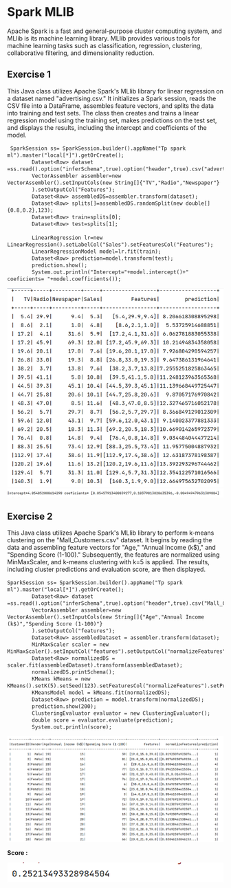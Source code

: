   # Spark MLIB
Apache Spark is a fast and general-purpose cluster computing system, and MLlib is its machine learning library. MLlib provides various tools for machine learning tasks such as classification, regression, clustering, collaborative filtering, and dimensionality reduction. 

## Exercise 1 
This Java class utilizes Apache Spark's MLlib library for linear regression on a dataset named "advertising.csv." It initializes a Spark session, reads the CSV file into a DataFrame, assembles feature vectors, and splits the data into training and test sets. The class then creates and trains a linear regression model using the training set, makes predictions on the test set, and displays the results, including the intercept and coefficients of the model.

```
 SparkSession ss= SparkSession.builder().appName("Tp spark ml").master("local[*]").getOrCreate();
        Dataset<Row> dataset =ss.read().option("inferSchema",true).option("header",true).csv("advertising.csv");
        VectorAssembler assembler=new VectorAssembler().setInputCols(new String[]{"TV","Radio","Newspaper"}
        ).setOutputCol("Features");
        Dataset<Row> assembledDS=assembler.transform(dataset);
        Dataset<Row> splits[]=assembledDS.randomSplit(new double[]{0.8,0.2},123);
        Dataset<Row> train=splits[0];
        Dataset<Row> test=splits[1];

        LinearRegression lr=new LinearRegression().setLabelCol("Sales").setFeaturesCol("Features");
        LinearRegressionModel model=lr.fit(train);
        Dataset<Row> prediction=model.transform(test);
        prediction.show();
        System.out.println("Intercept="+model.intercept()+" coeficients= "+model.coefficients());
```
<img src="Images/predictions.png">
<img src="Images/coifficients.png">

## Exercise 2
This Java class utilizes Apache Spark's MLlib library to perform k-means clustering on the "Mall_Customers.csv" dataset. It begins by reading the data and assembling feature vectors for "Age," "Annual Income (k$)," and "Spending Score (1-100)." Subsequently, the features are normalized using MinMaxScaler, and k-means clustering with k=5 is applied. The results, including cluster predictions and evaluation score, are then displayed.

```
SparkSession ss= SparkSession.builder().appName("Tp spark ml").master("local[*]").getOrCreate();
        Dataset<Row> dataset =ss.read().option("inferSchema",true).option("header",true).csv("Mall_Customers.csv");
        VectorAssembler assembler=new VectorAssembler().setInputCols(new String[]{"Age","Annual Income (k$)","Spending Score (1-100)"}
        ).setOutputCol("features");
        Dataset<Row> assembledDataset = assembler.transform(dataset);
        MinMaxScaler scaler = new MinMaxScaler().setInputCol("features").setOutputCol("normalizeFeatures");
        Dataset<Row> normalizedDS = scaler.fit(assembledDataset).transform(assembledDataset);
        normalizedDS.printSchema();
        KMeans kMeans = new KMeans().setK(5).setSeed(123).setFeaturesCol("normalizeFeatures").setPredictionCol("prediction");
        KMeansModel model = kMeans.fit(normalizedDS);
        Dataset<Row> prediction = model.transform(normalizedDS);
        prediction.show(200);
        ClusteringEvaluator evaluator = new ClusteringEvaluator();
        double score = evaluator.evaluate(prediction);
        System.out.println(score);
```
<img src="Images/Exr2Pred.png">

<b>Score :</b>

<img src="Images/Exr2Score.png">